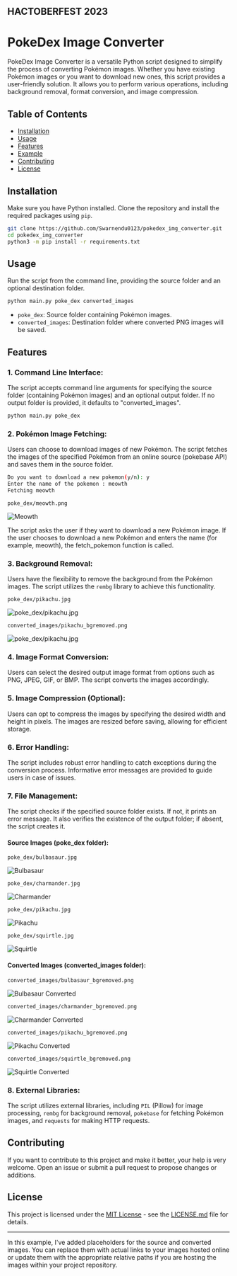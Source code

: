 ## HACTOBERFEST 2023

# PokeDex Image Converter

PokeDex Image Converter is a versatile Python script designed to simplify the process of converting Pokémon images. Whether you have existing Pokémon images or you want to download new ones, this script provides a user-friendly solution. It allows you to perform various operations, including background removal, format conversion, and image compression.


## Table of Contents

- [Installation](#installation)
- [Usage](#usage)
- [Features](#features)
- [Example](#example)
- [Contributing](#contributing)
- [License](#license)

## Installation

Make sure you have Python installed. Clone the repository and install the required packages using `pip`.

```bash
git clone https://github.com/Swarnendu0123/pokedex_img_converter.git
cd pokedex_img_converter
python3 -m pip install -r requirements.txt
```

## Usage

Run the script from the command line, providing the source folder and an optional destination folder.

```bash
python main.py poke_dex converted_images
```

- `poke_dex`: Source folder containing Pokémon images.
- `converted_images`: Destination folder where converted PNG images will be saved.

## Features

### 1. **Command Line Interface:**
The script accepts command line arguments for specifying the source folder (containing Pokémon images) and an optional output folder. If no output folder is provided, it defaults to "converted_images".

```bash
python main.py poke_dex
```

### 2. **Pokémon Image Fetching:**
 Users can choose to download images of new Pokémon. The script fetches the images of the specified Pokémon from an online source (pokebase API) and saves them in the source folder.

```bash
Do you want to download a new pokemon(y/n): y
Enter the name of the pokemon : meowth
Fetching meowth
```

`poke_dex/meowth.png`

![Meowth](poke_dex/meowth.png)
    
The script asks the user if they want to download a new Pokémon image. If the user chooses to download a new Pokémon and enters the name (for example, meowth), the fetch_pokemon function is called.

### 3. **Background Removal:**
 Users have the flexibility to remove the background from the Pokémon images. The script utilizes the `rembg` library to achieve this functionality.

 `poke_dex/pikachu.jpg`

![poke_dex/pikachu.jpg](poke_dex/pikachu.jpg)

`converted_images/pikachu_bgremoved.png`

![poke_dex/pikachu.jpg](converted_images/pikachu_bgremoved.png)

### 4. **Image Format Conversion:**
 Users can select the desired output image format from options such as PNG, JPEG, GIF, or BMP. The script converts the images accordingly.

### 5. **Image Compression (Optional):**
 Users can opt to compress the images by specifying the desired width and height in pixels. The images are resized before saving, allowing for efficient storage.

### 6. **Error Handling:**
 The script includes robust error handling to catch exceptions during the conversion process. Informative error messages are provided to guide users in case of issues.

### 7. **File Management:**
  The script checks if the specified source folder exists. If not, it prints an error message. It also verifies the existence of the output folder; if absent, the script creates it.


#### Source Images (poke_dex folder):

`poke_dex/bulbasaur.jpg`

![Bulbasaur](poke_dex/bulbasaur.jpg)

`poke_dex/charmander.jpg`

![Charmander](poke_dex/charmander.jpg)

`poke_dex/pikachu.jpg`

![Pikachu](poke_dex/pikachu.jpg)

`poke_dex/squirtle.jpg`

![Squirtle](poke_dex/squirtle.jpg)

#### Converted Images (converted_images folder):

`converted_images/bulbasaur_bgremoved.png`

![Bulbasaur Converted](converted_images/bulbasaur_bgremoved.png)

`converted_images/charmander_bgremoved.png`

![Charmander Converted](converted_images/charmander_bgremoved.png)

`converted_images/pikachu_bgremoved.png`

![Pikachu Converted](converted_images/pikachu_bgremoved.png)

`converted_images/squirtle_bgremoved.png`

![Squirtle Converted](converted_images/squirtle_bgremoved.png)

### 8. **External Libraries:**
 The script utilizes external libraries, including `PIL` (Pillow) for image processing, `rembg` for background removal, `pokebase` for fetching Pokémon images, and `requests` for making HTTP requests.

## Contributing

If you want to contribute to this project and make it better, your help is very welcome. Open an issue or submit a pull request to propose changes or additions.

## License

This project is licensed under the [MIT License](LICENSE.md) - see the [LICENSE.md](LICENSE.md) file for details.

---

In this example, I've added placeholders for the source and converted images. You can replace them with actual links to your images hosted online or update them with the appropriate relative paths if you are hosting the images within your project repository.
